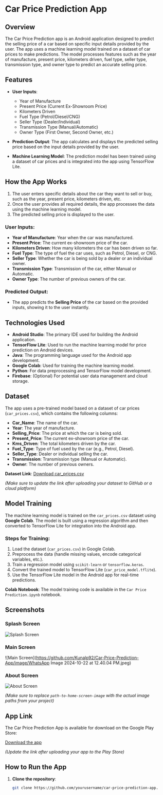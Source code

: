 # Car Price Prediction App

## Overview

The Car Price Prediction app is an Android application designed to predict the selling price of a car based on specific input details provided by the user. The app uses a machine learning model trained on a dataset of car prices to make predictions. The model processes features such as the year of manufacture, present price, kilometers driven, fuel type, seller type, transmission type, and owner type to predict an accurate selling price.

## Features

- **User Inputs**:
  - Year of Manufacture
  - Present Price (Current Ex-Showroom Price)
  - Kilometers Driven
  - Fuel Type (Petrol/Diesel/CNG)
  - Seller Type (Dealer/Individual)
  - Transmission Type (Manual/Automatic)
  - Owner Type (First Owner, Second Owner, etc.)
  
- **Prediction Output**: The app calculates and displays the predicted selling price based on the input details provided by the user.

- **Machine Learning Model**: The prediction model has been trained using a dataset of car prices and is integrated into the app using TensorFlow Lite.

## How the App Works

1. The user enters specific details about the car they want to sell or buy, such as the year, present price, kilometers driven, etc.
2. Once the user provides all required details, the app processes the data using the machine learning model.
3. The predicted selling price is displayed to the user.

### User Inputs:
- **Year of Manufacture**: Year when the car was manufactured.
- **Present Price**: The current ex-showroom price of the car.
- **Kilometers Driven**: How many kilometers the car has been driven so far.
- **Fuel Type**: The type of fuel the car uses, such as Petrol, Diesel, or CNG.
- **Seller Type**: Whether the car is being sold by a dealer or an individual owner.
- **Transmission Type**: Transmission of the car, either Manual or Automatic.
- **Owner Type**: The number of previous owners of the car.

### Predicted Output:
- The app predicts the **Selling Price** of the car based on the provided inputs, showing it to the user instantly.

## Technologies Used

- **Android Studio**: The primary IDE used for building the Android application.
- **TensorFlow Lite**: Used to run the machine learning model for price prediction on Android devices.
- **Java**: The programming language used for the Android app development.
- **Google Colab**: Used for training the machine learning model.
- **Python**: For data preprocessing and TensorFlow model development.
- **Firebase**: (Optional) For potential user data management and cloud storage.

## Dataset

The app uses a pre-trained model based on a dataset of car prices (`car_prices.csv`), which contains the following columns:
- **Car_Name**: The name of the car.
- **Year**: The year of manufacture.
- **Selling_Price**: The price at which the car is being sold.
- **Present_Price**: The current ex-showroom price of the car.
- **Kms_Driven**: The total kilometers driven by the car.
- **Fuel_Type**: Type of fuel used by the car (e.g., Petrol, Diesel).
- **Seller_Type**: Dealer or individual selling the car.
- **Transmission**: Transmission type (Manual or Automatic).
- **Owner**: The number of previous owners.

**Dataset Link**: [Download car_prices.csv](link-to-your-dataset)

*(Make sure to update the link after uploading your dataset to GitHub or a cloud platform)*

## Model Training

The machine learning model is trained on the `car_prices.csv` dataset using **Google Colab**. The model is built using a regression algorithm and then converted to TensorFlow Lite for integration into the Android app.

### Steps for Training:
1. Load the dataset (`car_prices.csv`) in Google Colab.
2. Preprocess the data (handle missing values, encode categorical variables, etc.).
3. Train a regression model using `scikit-learn` or `tensorflow.keras`.
4. Convert the trained model to TensorFlow Lite (`car_price_model.tflite`).
5. Use the TensorFlow Lite model in the Android app for real-time predictions.

**Colab Notebook**: The model training code is available in the `Car Price Prediction.ipynb` notebook.

## Screenshots

### Splash Screen
![Splash Screen](path-to-home-screen-image)

### Main Screen
![Main Screen](https://github.com/Kunalp92/Car-Price-Prediction-App/image/WhatsApp Image 2024-10-22 at 12.40.04 PM.jpeg)

### About Screen
![About Screen](path-to-prediction-screen-image)

*(Make sure to replace `path-to-home-screen-image` with the actual image paths from your project)*

## App Link

The Car Price Prediction App is available for download on the Google Play Store:

[Download the app](link-to-your-app)

*(Update the link after uploading your app to the Play Store)*

## How to Run the App

1. **Clone the repository**:
   ```bash
   git clone https://github.com/yourusername/car-price-prediction-app.git
